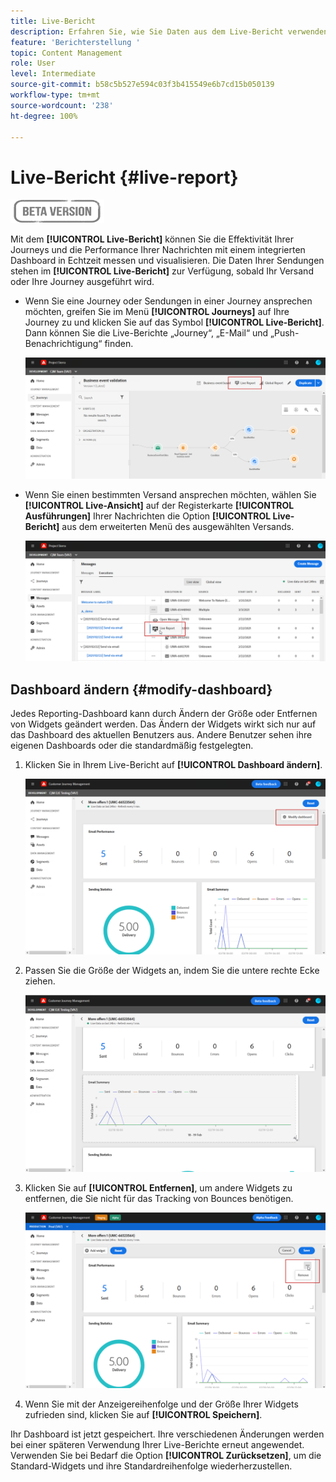 ```yaml
---
title: Live-Bericht
description: Erfahren Sie, wie Sie Daten aus dem Live-Bericht verwenden
feature: 'Berichterstellung '
topic: Content Management
role: User
level: Intermediate
source-git-commit: b58c5b527e594c03f3b415549e6b7cd15b050139
workflow-type: tm+mt
source-wordcount: '238'
ht-degree: 100%

---
```


# Live-Bericht {#live-report}

![](../assets/do-not-localize/badge.png)

Mit dem **[!UICONTROL Live-Bericht]** können Sie die Effektivität Ihrer Journeys und die Performance Ihrer Nachrichten mit einem integrierten Dashboard in Echtzeit messen und visualisieren.
Die Daten Ihrer Sendungen stehen im **[!UICONTROL Live-Bericht]** zur Verfügung, sobald Ihr Versand oder Ihre Journey ausgeführt wird.

* Wenn Sie eine Journey oder Sendungen in einer Journey ansprechen möchten, greifen Sie im Menü **[!UICONTROL Journeys]** auf Ihre Journey zu und klicken Sie auf das Symbol **[!UICONTROL Live-Bericht]**. Dann können Sie die Live-Berichte „Journey“, „E-Mail“ und „Push-Benachrichtigung“ finden.

   ![](../assets/report_journey.png)

* Wenn Sie einen bestimmten Versand ansprechen möchten, wählen Sie **[!UICONTROL Live-Ansicht]** auf der Registerkarte **[!UICONTROL Ausführungen]** Ihrer Nachrichten die Option **[!UICONTROL Live-Bericht]** aus dem erweiterten Menü des ausgewählten Versands.

   ![](../assets/report_2.png)

## Dashboard ändern {#modify-dashboard}

Jedes Reporting-Dashboard kann durch Ändern der Größe oder Entfernen von Widgets geändert werden. Das Ändern der Widgets wirkt sich nur auf das Dashboard des aktuellen Benutzers aus. Andere Benutzer sehen ihre eigenen Dashboards oder die standardmäßig festgelegten.

1. Klicken Sie in Ihrem Live-Bericht auf **[!UICONTROL Dashboard ändern]**.

   ![](../assets/report_modify_1.png)

1. Passen Sie die Größe der Widgets an, indem Sie die untere rechte Ecke ziehen.

   ![](../assets/report_modify_2.png)

1. Klicken Sie auf **[!UICONTROL Entfernen]**, um andere Widgets zu entfernen, die Sie nicht für das Tracking von Bounces benötigen.

   ![](../assets/report_modify_3.png)

1. Wenn Sie mit der Anzeigereihenfolge und der Größe Ihrer Widgets zufrieden sind, klicken Sie auf **[!UICONTROL Speichern]**.

Ihr Dashboard ist jetzt gespeichert. Ihre verschiedenen Änderungen werden bei einer späteren Verwendung Ihrer Live-Berichte erneut angewendet. Verwenden Sie bei Bedarf die Option **[!UICONTROL Zurücksetzen]**, um die Standard-Widgets und ihre Standardreihenfolge wiederherzustellen.
